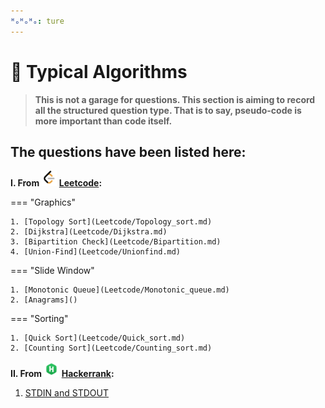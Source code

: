 ```yaml
---
ᴴₒᴴₒᴴₒ: ture
---
```


# **:amphora: Typical Algorithms** 

>**This is not a garage for questions. This section is aiming to record all the structured question type. That is to say, pseudo-code is more important than code itself.**

## The questions have been listed here:

**I. From <img src="LeetCode_logo_black.png" alt="bash" width="25" height="25"/> [Leetcode](https:/leetcode.com/):**

=== "Graphics"

    1. [Topology Sort](Leetcode/Topology_sort.md)
    2. [Dijkstra](Leetcode/Dijkstra.md)
    3. [Bipartition Check](Leetcode/Bipartition.md)
    4. [Union-Find](Leetcode/Unionfind.md)

=== "Slide Window"

    1. [Monotonic Queue](Leetcode/Monotonic_queue.md)
    2. [Anagrams]()
   
=== "Sorting"

    1. [Quick Sort](Leetcode/Quick_sort.md)
    2. [Counting Sort](Leetcode/Counting_sort.md)
   

**II. From <img src="HackerRank_logo.png" alt="bash" width="25" height="25"/> [Hackerrank](https://wwwhackerrank.com/):**

1. [STDIN and STDOUT](Hackerrank/STDIN%26STDOUT.md)
